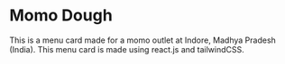 # Momo Dough
This is a menu card made for a momo outlet at Indore, Madhya Pradesh (India).
This menu card is made using react.js and tailwindCSS. 
